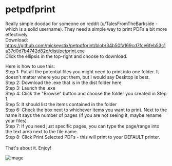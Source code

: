 # petpdfprint
Really simple doodad for someone on reddit (u/TalesFromTheBarkside - which is a solid username).
They need a simple way to print PDFs a bit more effectively. <br />
Download: https://github.com/mickeystix/petpdfprint/blob/34b50fa169cd7fce6feb53c1a37d0d7b4742d82d/dist/petprint.exe <br />
Click the ellipsis in the top-right and choose to download.

Here is how to use this:<br />
Step 1: Put all the potential files you might need to print into one folder. It doesn't matter where you put them, but I would say Desktop is best.<br />
Step 2: Download the .exe that is in the dist folder here<br />
Step 3: Launch the .exe <br />
Step 4: Click the "Browse" button and choose the folder you created in Step 1.<br />
Step 5: It should list the items contained in the folder<br />
Step 6: Check the box next to whichever items you want to print. Next to the name it says the number of pages (if you are not seeing it, maybe rename your files)<br />
Step 7: If you need just specific pages, you can type the page/range into the text area next to the file name.<br />
Step 8: Click Print Selected PDFs - this will print to your DEFAULT printer.<br />
<br />
That's about it. Enjoy!

![image](https://github.com/user-attachments/assets/640d8d4d-fdec-4827-9435-593d5ddc1803)
